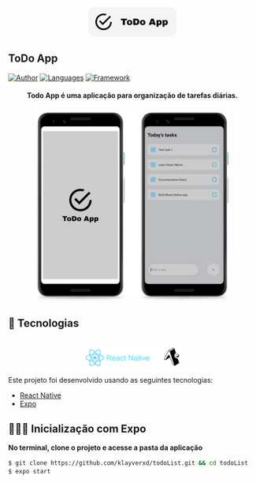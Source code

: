 <div align="center">
  <img src=".github/todo-logo.png" alt="To do logo" width="180px">
</div>

## ToDo App

[![Author](https://img.shields.io/badge/author-klayverxd-FEDE00?style=flat-square)](https://github.com/klayverxd)
[![Languages](https://img.shields.io/github/languages/count/klayverxd/todoList?color=%009C3B&style=flat-square)](#)
[![Framework](https://img.shields.io/badge/Framework-ReactNative-61DAFB?style=flat-square)](https://reactjs.org)

<h4 align="center">
  Todo App é uma aplicação para organização de tarefas diárias.
</h4>

<div align="center">
  <img width="400px" src=".github/app-preview.png" alt="Todo preview">
</div>

## 🧪 Tecnologias
<div align="center">
  <br />
  <img width="200px" src=".github/tech-logos-rn-expo.png" alt="Tecnologias usadas">
</div>

Este projeto foi desenvolvido usando as seguintes tecnologias:

- [React Native](https://reactnative.dev)
- [Expo](https://expo.dev)

## 👨🏽‍💻 Inicialização com Expo

**No terminal, clone o projeto e acesse a pasta da aplicação**

```bash
$ git clone https://github.com/klayverxd/todoList.git && cd todoList
$ expo start
```
